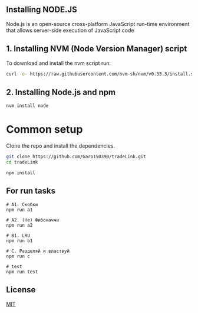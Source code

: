 ## Installing NODE.JS

Node.js is an open-source cross-platform JavaScript run-time environment that allows server-side execution of JavaScript code
## 1. Installing NVM (Node Version Manager) script 

To download and install the nvm script run:

```bash
curl -o- https://raw.githubusercontent.com/nvm-sh/nvm/v0.35.3/install.sh | bash
```
## 2. Installing Node.js and npm

```bash
nvm install node
```
# Common setup
Clone the repo and install the dependencies.

```bash
git clone https://github.com/Garo150390/tradeLink.git
cd tradeLink
```
```
npm install
```

## For run tasks



```npm
# A1. Скобки
npm run a1

# A2. (Не) Фибоначчи
npm run a2

# B1. LRU
npm run b1

# C. Разделяй и властвуй
npm run c

# test
npm run test
```

## License
[MIT](https://choosealicense.com/licenses/mit/)
